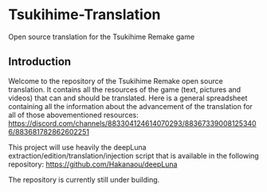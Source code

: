 # Tsukihime-Translation
Open source translation for the Tsukihime Remake game

## Introduction

Welcome to the repository of the Tsukihime Remake open source translation. It contains all the resources of the game (text, pictures and videos) that can and should be translated.
Here is a general spreadsheet containing all the information about the advancement of the translation for all of those abovementioned resources:
https://discord.com/channels/883304124614070293/883673390081253406/883681782862602251

This project will use heavily the deepLuna extraction/edition/translation/injection script that is available in the following repository:
https://github.com/Hakanaou/deepLuna

The repository is currently still under building.
